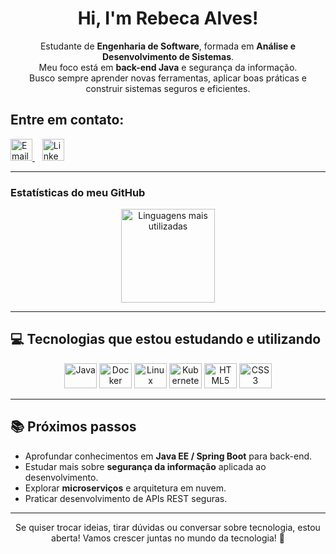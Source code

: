 <h1 align="center">Hi, I'm Rebeca Alves!</h1>

<p align="center">
  Estudante de <strong>Engenharia de Software</strong>, formada em <strong>Análise e Desenvolvimento de Sistemas</strong>.<br/>
  Meu foco está em <strong>back-end Java</strong> e segurança da informação.<br/>
  Busco sempre aprender novas ferramentas, aplicar boas práticas e construir sistemas seguros e eficientes.
</p>

## Entre em contato:

  <a href="mailto:rebecca.alves2724@gmail.com?subject=&body=">
    <img src="https://img.icons8.com/?size=100&id=P7UIlhbpWzZm&format=png&color=000000" width="35" alt="Email" />
  </a>
  &nbsp;&nbsp;
  <a href="https://www.linkedin.com/in/rebeca-alvess/">
    <img src="https://img.icons8.com/?size=100&id=xuvGCOXi8Wyg&format=png&color=000000" width="35" alt="LinkedIn" />
  </a>
</p>


---

### Estatísticas do meu GitHub

<p align="center">
  <img src="https://github-readme-stats.vercel.app/api/top-langs?locale=en&hide_title=false&layout=compact&card_width=320&langs_count=5&theme=dark&hide_border=false&username=Rebeccaa27" height="150" alt="Linguagens mais utilizadas" />
</p>

---

## 💻 Tecnologias que estou estudando e utilizando

<p align="center">
  <img src="https://cdn.jsdelivr.net/gh/devicons/devicon/icons/java/java-original.svg" height="40" width="52" alt="Java" />
  <img src="https://cdn.jsdelivr.net/gh/devicons/devicon/icons/docker/docker-original-wordmark.svg" height="40" width="52" alt="Docker" />
  <img src="https://cdn.jsdelivr.net/gh/devicons/devicon/icons/linux/linux-original.svg" height="40" width="52" alt="Linux" />
  <img src="https://cdn.jsdelivr.net/gh/devicons/devicon/icons/kubernetes/kubernetes-plain.svg" height="40" width="52" alt="Kubernetes" />
  <img src="https://cdn.jsdelivr.net/gh/devicons/devicon/icons/html5/html5-original.svg" height="40" width="52" alt="HTML5" />
  <img src="https://cdn.jsdelivr.net/gh/devicons/devicon/icons/css3/css3-original.svg" height="40" width="52" alt="CSS3" />
</p>

---

## 📚 Próximos passos

- Aprofundar conhecimentos em **Java EE / Spring Boot** para back-end.  
- Estudar mais sobre **segurança da informação** aplicada ao desenvolvimento.  
- Explorar **microserviços** e arquitetura em nuvem.  
- Praticar desenvolvimento de APIs REST seguras.

---

<p align="center">
Se quiser trocar ideias, tirar dúvidas ou conversar sobre tecnologia, estou aberta!  
Vamos crescer juntas no mundo da tecnologia! 🚀
</p>


